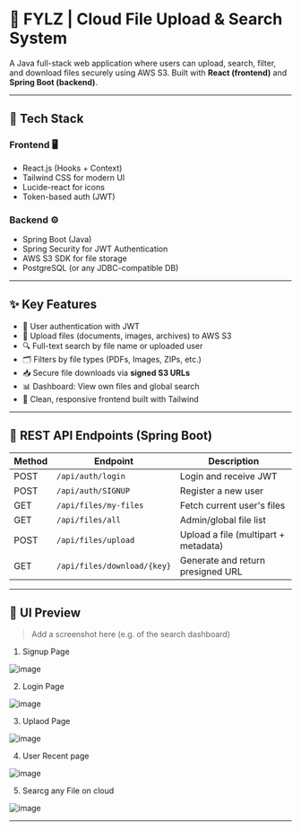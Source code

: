 # 📁 FYLZ | Cloud File Upload & Search System

A Java full-stack web application where users can upload, search, filter, and download files securely using AWS S3. Built with **React (frontend)** and **Spring Boot (backend)**.

---

## 🚀 Tech Stack

### Frontend 🖥️
- React.js (Hooks + Context)
- Tailwind CSS for modern UI
- Lucide-react for icons
- Token-based auth (JWT)

### Backend ⚙️
- Spring Boot (Java)
- Spring Security for JWT Authentication
- AWS S3 SDK for file storage
- PostgreSQL (or any JDBC-compatible DB)

---

## ✨ Key Features

- 🔐 User authentication with JWT
- 📁 Upload files (documents, images, archives) to AWS S3
- 🔍 Full-text search by file name or uploaded user
- 🗂️ Filters by file types (PDFs, Images, ZIPs, etc.)
- 📥 Secure file downloads via **signed S3 URLs**
- 📊 Dashboard: View own files and global search
- 🎨 Clean, responsive frontend built with Tailwind

---

## 📂 REST API Endpoints (Spring Boot)

| Method | Endpoint                    | Description                        |
|--------|-----------------------------|------------------------------------|
| POST   | `/api/auth/login`           | Login and receive JWT              |
| POST   | `/api/auth/SIGNUP`        | Register a new user                |
| GET    | `/api/files/my-files`       | Fetch current user's files         |
| GET    | `/api/files/all`            | Admin/global file list             |
| POST   | `/api/files/upload`         | Upload a file (multipart + metadata) |
| GET    | `/api/files/download/{key}` | Generate and return presigned URL  |

---

## 📸 UI Preview

> Add a screenshot here (e.g. of the search dashboard)
1. Signup Page

![image](https://github.com/user-attachments/assets/1e934597-94ea-43e7-90d1-8f347eef4b7c)

2. Login Page

![image](https://github.com/user-attachments/assets/4fd5c44e-e542-4805-9792-c415cf9721d6)

3. Uplaod Page
   
![image](https://github.com/user-attachments/assets/d78ed804-616f-4f40-914f-e34540054325)

4. User Recent page
   
![image](https://github.com/user-attachments/assets/eb4b7b64-19f3-42ca-b26e-ae95f6a82898)

5. Searcg any File on cloud
    
![image](https://github.com/user-attachments/assets/bdd2ba24-cdc6-4bb4-b17d-8ae4ea90865e)


---


